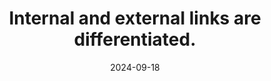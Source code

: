 ---
N: '137'
Rubrique: Liens
title: Internal and external links are differentiated. 
abstract: 
categories: ["Links"]
agrege: O4137-E045
opquast: '4 137'
indiceebook: '45'
description: "Rule n° 045"
before: "044"
weight: "045"
after: "046"
actif: '1'
layout: rules
date: 2024-09-18
tags: ["", ""]
objectif: ["", ""]
Meo: [""]
Controle: [""
]
Source: ["Opquast"]
Referentiel: [""]
Steps: ["", ""]
---